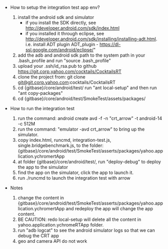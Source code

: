 * How to setup the integration test app env? 
    1. install the android sdk and simulator
       * if you install the SDK directly, see http://developer.android.com/sdk/index.html
       * if you installed it through eclipse, see http://developer.android.com/sdk/installing/installing-adt.html. i.e. install ADT plugin ADT_plugin - https://dl-ssl.google.com/android/eclipse/"
    2. add the adb and android sdk path to the system path in your .bash_profile and run "source .bash_profile"
    3. upload your .ssh/id_rsa.pub to github https://git.corp.yahoo.com/cocktails/CocktailsRT
    4. clone the project from: git clone git@git.corp.yahoo.com:cocktails/CocktailsRT
    5. cd {gitbase}/core/android/test/  run "ant local-setup" and then run "ant copy-packages"
    6. cd {gitbase}/core/android/test/SmokeTest/assets/packages/

* How to run the integration test
    1. run the command: android create avd -f -n "crt_arrow" -t android-14 -c 512M
    2. run the command: "emulator -avd crt_arrow" to bring up the simulator.
    3. copy index.html, runcmd, integration-test.js, single.bridgebenchmark.js, to the folder: {gitbase}/core/android/test/SmokeTest/asserts/packages/yahoo.application.ychromertApp
    4. at folder {gitbase}/core/android/test/, run "deploy-debug" to deploy the app to the simulator
    5. find the app on the simulator, click the app to launch it.
    6. run ./runcmd to launch the integration test with arrow

* Notes
    1. change the content in {gitbase}/core/android/test/SmokeTest/asserts/packages/yahoo.application.ychromertApp and redeploy the app will change the app content.
    2. BE CAUTION: redo local-setup will delete all the content in yahoo.application.ychromeRTApp folder.
    3. run "adb logcat" to see the android simulator logs so that we can debug the CRT app
    4. geo and camera API do not work
